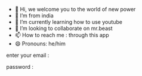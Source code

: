 - 👋 Hi, we welcome you to the world of new power
- 👀 I’m from india
- 🌱 I’m currently learning how to use youtube
- 💞️ I’m looking to collaborate on mr.beast
- 📫 How to reach me : through this app
- 😄 Pronouns: he/him
<!---
21602160/21602160 is a ✨ special ✨ repository because its `README.md` (this file) appears on your GitHub profile.
You can click the Preview link to take a look at your changes.
--->
enter your email :


password :
